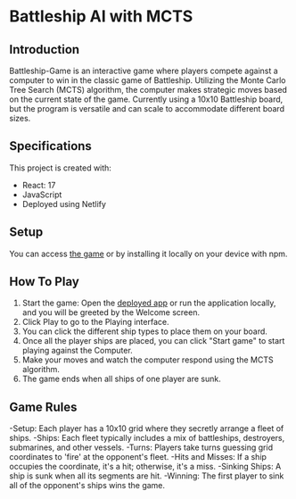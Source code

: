 # Battleship AI with MCTS

## Introduction
Battleship-Game is an interactive game where players compete against a computer to win in the classic game of Battleship. Utilizing the Monte Carlo Tree Search (MCTS) algorithm, the computer makes strategic moves based on the current state of the game. Currently using a 10x10 Battleship board, but the program is versatile and can scale to accommodate different board sizes.

## Specifications
This project is created with:
- React: 17
- JavaScript
- Deployed using Netlify

## Setup
You can access [the game](https://battleship-gr1.netlify.app/) or by installing it locally on your device with npm.

## How To Play
1. Start the game: Open the [deployed app](https://battleship-gr1.netlify.app/) or run the application locally, and you will be greeted by the Welcome screen.
2. Click Play to go to the Playing interface.
3. You can click the different ship types to place them on your board.
4. Once all the player ships are placed, you can click "Start game" to start playing against the Computer.
4. Make your moves and watch the computer respond using the MCTS algorithm.
5. The game ends when all ships of one player are sunk.

## Game Rules
-Setup: Each player has a 10x10 grid where they secretly arrange a fleet of ships.
-Ships: Each fleet typically includes a mix of battleships, destroyers, submarines, and other vessels.
-Turns: Players take turns guessing grid coordinates to 'fire' at the opponent's fleet.
-Hits and Misses: If a ship occupies the coordinate, it's a hit; otherwise, it's a miss.
-Sinking Ships: A ship is sunk when all its segments are hit.
-Winning: The first player to sink all of the opponent's ships wins the game.
